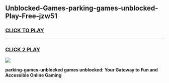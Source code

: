 
## Unblocked-Games-parking-games-unblocked-Play-Free-jzw51
<h3>
<a href="https://premium76.site?title=parking-games-unblocked&ref=17A">CLICK TO PLAY</a></h3>
<hr>

<h3>
<a href="https://premium76.site?title=parking-games-unblocked&ref=17A">CLICK 2 PLAY</a>
  
</h3>

<a href="https://premium76.site?title=parking-games-unblocked&ref=17A"><img src="https://clearcache.store/games.png"></a>


**parking-games-unblocked games unblocked: Your Gateway to Fun and Accessible Online Gaming**

